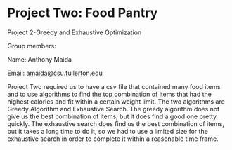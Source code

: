# Project Two: Food Pantry
Project 2-Greedy and Exhaustive Optimization

Group members:

Name: Anthony Maida

Email: amaida@csu.fullerton.edu

Project Two required us to have a csv file that contained many food items and to use algorithms to find the top combination of items that had the highest calories and fit within a certain weight limit. The two algorithms are Greedy Algorithm and Exhaustive Search. The greedy algorithm does not give us the best combination of items, but it does find a good one pretty quickly. The exhaustive search does find us the best combination of items, but it takes a long time to do it, so we had to use a limited size for the exhaustive search in order to complete it within a reasonable time frame.
